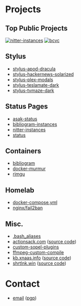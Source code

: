 # Projects

## Top Public Projects

[![nitter-instances](https://img.shields.io/github/stars/xnaas/nitter-instances?color=success&label=nitter-instances&style=for-the-badge)](https://github.com/xnaas/nitter-instances)
[![bcvc](https://img.shields.io/github/stars/xnaas/bcvc?color=success&label=bandcamp+volume+control&style=for-the-badge)](https://github.com/xnaas/bcvc)

## Stylus

* [stylus-apod-dracula](https://github.com/xnaas/stylus-apod-dracula)
* [stylus-hackernews-solarized](https://github.com/xnaas/stylus-hackernews-solarized)
* [stylus-plex-modals](https://github.com/xnaas/stylus-plex-modals)
* [stylus-teslamate-dark](https://github.com/xnaas/stylus-teslamate-dark)
* [stylus-tvmaze-dark](https://github.com/xnaas/stylus-tvmaze-dark)

## Status Pages

* [asak-status](https://github.com/xnaas/asak-status)
* [bibliogram-instances](https://github.com/xnaas/bibliogram-instances)
* [nitter-instances](https://github.com/xnaas/nitter-instances)
* [status](https://github.com/xnaas/status)

## Containers

* [bibliogram](https://github.com/xnaas/docker-bibliogram/pkgs/container/bibliogram)
* [docker-murmur](https://github.com/xnaas/docker-murmur)
* [rimgu](https://github.com/xnaas/docker-rimgu/pkgs/container/rimgu)

## Homelab

* [docker-compose.yml](https://github.com/xnaas/docker-compose.yml)
* [nginx/fail2ban](https://github.com/xnaas/nginx)

## Misc.

* [.bash_aliases](https://github.com/xnaas/.bash_aliases)
* [actionsack.com](https://actionsack.com) ([source code](https://github.com/xnaas/actionsack.com))
* [custom-sopel-plugins](https://github.com/xnaas/custom-sopel-plugins)
* [ffmpeg-custom-compile](https://github.com/xnaas/ffmpeg-custom-compile)
* [kb.xnaas.info](https://kb.xnaas.info) ([source code](https://github.com/xnaas/kb.xnaas.info))
* [shrtlnk.win](https://shrtlnk.win) ([source code](https://github.com/xnaas/shrtlnk))

# Contact

* [email](mailto:me@xnaas.info) ([pgp](https://github.com/xnaas/pgp))

